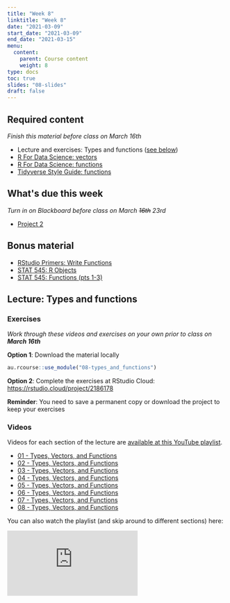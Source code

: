 ```yaml
---
title: "Week 8"
linktitle: "Week 8"
date: "2021-03-09"
start_date: "2021-03-09"
end_date: "2021-03-15"
menu:
  content:
    parent: Course content
    weight: 8
type: docs
toc: true
slides: "08-slides"
draft: false
---
```





## Required content

*Finish this material before class on March 16th*

- <i class="fab fa-youtube"></i> Lecture and exercises: Types and functions ([see below](#lecture-types-and-functions))
- <i class="fas fa-book"></i> [R For Data Science: vectors](https://r4ds.had.co.nz/vectors.html)
- <i class="fas fa-book"></i> [R For Data Science: functions](https://r4ds.had.co.nz/functions.html)
- <i class="fas fa-book"></i> [Tidyverse Style Guide: functions](https://style.tidyverse.org/functions.html)

## What's due this week

*Turn in on Blackboard before class on March ~~16th~~ 23rd*

- <i class="fas fa-desktop"></i> [Project 2](../07-content/#project-2-tidy-tuesday)
    
## Bonus material
- <i class="fas fa-external-link-square-alt"></i> [RStudio Primers: Write Functions](https://rstudio.cloud/learn/primers/6)
- <i class="fas fa-external-link-square-alt"></i> [STAT 545: R Objects](https://stat545.com/r-objects.html)
- <i class="fas fa-external-link-square-alt"></i> [STAT 545: Functions (pts 1-3)](https://stat545.com/functions-part1.html)

## Lecture: Types and functions 

### Exercises

*Work through these videos and exercises on your own prior to class on **March 16th***

<i class="fas fa-desktop"></i> **Option 1**: Download the material locally


```r
au.rcourse::use_module("08-types_and_functions")
```

<i class="fas fa-cloud"></i> **Option 2**: Complete the exercises at RStudio Cloud: https://rstudio.cloud/project/2186178

**Reminder**: You need to save a permanent copy or download the project to keep your exercises

### Videos

Videos for each section of the lecture are [available at this YouTube playlist](https://www.youtube.com/playlist?list=PLYCuG6HXKxjSHKZZ3waOcF6GgA8z49cSY).

- [01 - Types, Vectors, and Functions](https://www.youtube.com/watch?v=dvKB4o-Sn4o&list=PLYCuG6HXKxjSHKZZ3waOcF6GgA8z49cSY)
- [02 - Types, Vectors, and Functions](https://www.youtube.com/watch?v=sk0bxnyqXCA&list=PLYCuG6HXKxjSHKZZ3waOcF6GgA8z49cSY)
- [03 - Types, Vectors, and Functions](https://www.youtube.com/watch?v=t6JhBz2NdlM&list=PLYCuG6HXKxjSHKZZ3waOcF6GgA8z49cSY)
- [04 - Types, Vectors, and Functions](https://www.youtube.com/watch?v=2fo09Byn58E&list=PLYCuG6HXKxjSHKZZ3waOcF6GgA8z49cSY)
- [05 - Types, Vectors, and Functions](https://www.youtube.com/watch?v=f2ZjCRPSlbs&list=PLYCuG6HXKxjSHKZZ3waOcF6GgA8z49cSY)
- [06 - Types, Vectors, and Functions](https://www.youtube.com/watch?v=clGLo-Tqo9M&list=PLYCuG6HXKxjSHKZZ3waOcF6GgA8z49cSY)
- [07 - Types, Vectors, and Functions](https://www.youtube.com/watch?v=f-nzIeelfeA&list=PLYCuG6HXKxjSHKZZ3waOcF6GgA8z49cSY)
- [08 - Types, Vectors, and Functions](https://www.youtube.com/watch?v=EAENNif0vGU&list=PLYCuG6HXKxjSHKZZ3waOcF6GgA8z49cSY)

You can also watch the playlist (and skip around to different sections) here:

<div class="embed-responsive embed-responsive-16by9">
<iframe class="embed-responsive-item" src="https://www.youtube.com/embed/videoseries?list=PLYCuG6HXKxjSHKZZ3waOcF6GgA8z49cSY" frameborder="0" allow="accelerometer; autoplay; encrypted-media; gyroscope; picture-in-picture" allowfullscreen></iframe>
</div>

